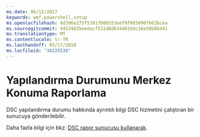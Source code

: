 ```yaml
---
ms.date: 06/12/2017
keywords: wmf,powershell,setup
ms.openlocfilehash: 6d396e275f5391f006553eef9f085890f663bcea
ms.sourcegitcommit: 54534635eedacf531d8d6344019dc16a50b8b441
ms.translationtype: MT
ms.contentlocale: tr-TR
ms.lasthandoff: 05/17/2018
ms.locfileid: "34225530"
---
```

# <a name="report-configuration-status-to-central-location"></a>Yapılandırma Durumunu Merkez Konuma Raporlama

DSC yapılandırma durumu hakkında ayrıntılı bilgi DSC hizmetini çalıştıran bir sunucuya gönderilebilir.

Daha fazla bilgi için bkz: [DSC rapor sunucusu kullanarak](https://msdn.microsoft.com/powershell/dsc/reportserver).
